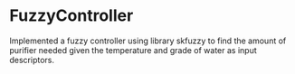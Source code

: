 # FuzzyController
Implemented a fuzzy controller using library skfuzzy to find the amount of purifier needed given the temperature and grade of water as input descriptors.
